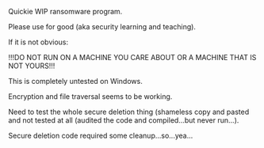 Quickie WIP ransomware program.

Please use for good (aka security learning and teaching).

If it is not obvious:

!!!DO NOT RUN ON A MACHINE YOU CARE ABOUT OR A MACHINE THAT IS NOT YOURS!!!

This is completely untested on Windows.

Encryption and file traversal seems to be working.

Need to test the whole secure deletion thing (shameless copy and pasted and not tested at all (audited the code and compiled...but never run...).

Secure deletion code required some cleanup...so...yea...

